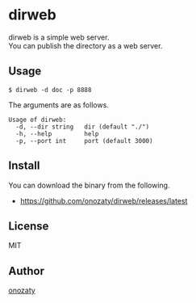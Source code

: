 # dirweb

dirweb is a simple web server.  
You can publish the directory as a web server.

## Usage

```
$ dirweb -d doc -p 8888
```

The arguments are as follows.

```
Usage of dirweb:
  -d, --dir string   dir (default "./")
  -h, --help         help
  -p, --port int     port (default 3000)
```

## Install

You can download the binary from the following.

* https://github.com/onozaty/dirweb/releases/latest

## License

MIT

## Author

[onozaty](https://github.com/onozaty)
